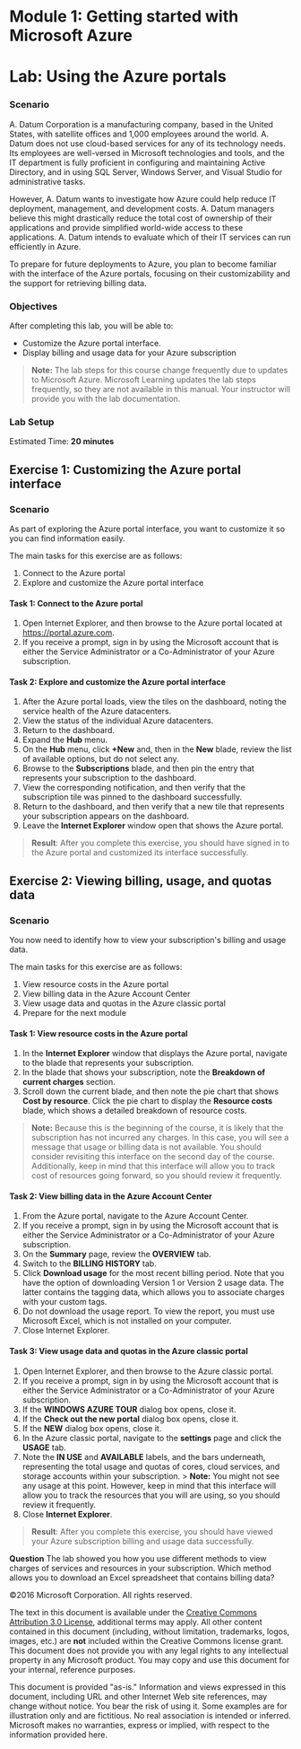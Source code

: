 ﻿# Module 1: Getting started with Microsoft Azure
# Lab: Using the Azure portals
  
### Scenario
  
A. Datum Corporation is a manufacturing company, based in the United States, with satellite offices and 1,000 employees around the world. A. Datum does not use cloud-based services for any of its technology needs. Its employees are well-versed in Microsoft technologies and tools, and the IT department is fully proficient in configuring and maintaining Active Directory, and in using SQL Server, Windows Server, and Visual Studio for administrative tasks.

However, A. Datum wants to investigate how Azure could help reduce IT deployment, management, and development costs. A. Datum managers believe this might drastically reduce the total cost of ownership of their applications and provide simplified world-wide access to these applications. A. Datum intends to evaluate which of their IT services can run efficiently in Azure.

To prepare for future deployments to Azure, you plan to become familiar with the interface of the Azure portals, focusing on their customizability and the support for retrieving billing data.


### Objectives
  
After completing this lab, you will be able to:

-   Customize the Azure portal interface.
-   Display billing and usage data for your Azure subscription
>  **Note:** The lab steps for this course change frequently due to updates to Microsoft Azure. Microsoft Learning updates the lab steps frequently, so they are not available in this manual. Your instructor will provide you with the lab documentation.

### Lab Setup
  
Estimated Time: **20 minutes**


## Exercise 1: Customizing the Azure portal interface
  
### Scenario
  
As part of exploring the Azure portal interface, you want to customize it so you can find information easily.

The main tasks for this exercise are as follows:

1.   Connect to the Azure portal 
2.   Explore and customize the Azure portal interface


#### Task 1: Connect to the Azure portal
  
1.   Open Internet Explorer, and then browse to the Azure portal located at https://portal.azure.com.
2.   If you receive a prompt, sign in by using the Microsoft account that is either the Service Administrator or a Co-Administrator of your Azure subscription. 


#### Task 2: Explore and customize the Azure portal interface
  
1.   After the Azure portal loads, view the tiles on the dashboard, noting the service health of the Azure datacenters.
2.   View the status of the individual Azure datacenters. 
3.   Return to the dashboard.
4.   Expand the  **Hub** menu.
5.   On the  **Hub** menu, click **+New** and, then in the **New** blade, review the list of available options, but do not select any.
6.   Browse to the  **Subscriptions** blade, and then pin the entry that represents your subscription to the dashboard.
7.   View the corresponding notification, and then verify that the subscription tile was pinned to the dashboard successfully.
8.   Return to the dashboard, and then verify that a new tile that represents your subscription appears on the dashboard.
9.   Leave the  **Internet Explorer** window open that shows the Azure portal.

>  **Result**: After you complete this exercise, you should have signed in to the Azure portal and customized its interface successfully.


## Exercise 2: Viewing billing, usage, and quotas data
  
### Scenario
  
You now need to identify how to view your subscription's billing and usage data.

The main tasks for this exercise are as follows:

1.   View resource costs in the Azure portal
2.   View billing data in the Azure Account Center
3.   View usage data and quotas in the Azure classic portal
4.   Prepare for the next module


#### Task 1: View resource costs in the Azure portal
  
1.   In the  **Internet Explorer** window that displays the Azure portal, navigate to the blade that represents your subscription.
2.   In the blade that shows your subscription, note the  **Breakdown of current charges** section.
3.   Scroll down the current blade, and then note the pie chart that shows  **Cost by resource**. Click the pie chart to display the  **Resource costs** blade, which shows a detailed breakdown of resource costs.
>  **Note:** Because this is the beginning of the course, it is likely that the subscription has not incurred any charges. In this case, you will see a message that usage or billing data is not available. You should consider revisiting this interface on the second day of the course. Additionally, keep in mind that this interface will allow you to track cost of resources going forward, so you should review it frequently.


#### Task 2: View billing data in the Azure Account Center
  
1.   From the Azure portal, navigate to the Azure Account Center. 
2.   If you receive a prompt, sign in by using the Microsoft account that is either the Service Administrator or a Co-Administrator of your Azure subscription.
3.   On the  **Summary** page, review the **OVERVIEW** tab.
4.   Switch to the  **BILLING HISTORY** tab.
5.   Click  **Download usage** for the most recent billing period. Note that you have the option of downloading Version 1 or Version 2 usage data. The latter contains the tagging data, which allows you to associate charges with your custom tags.
6.   Do not download the usage report. To view the report, you must use Microsoft Excel, which is not installed on your computer.
7.   Close Internet Explorer.


#### Task 3: View usage data and quotas in the Azure classic portal
  
1.   Open Internet Explorer, and then browse to the Azure classic portal.
2.   If you receive a prompt, sign in by using the Microsoft account that is either the Service Administrator or a Co-Administrator of your Azure subscription. 
3.   If the  **WINDOWS AZURE TOUR** dialog box opens, close it.
4.   If the  **Check out the new portal** dialog box opens, close it.
5.   If the  **NEW** dialog box opens, close it.
6.   In the Azure classic portal, navigate to the  **settings** page and click the **USAGE** tab.
7.   Note the  **IN USE** and **AVAILABLE** labels, and the bars underneath, representing the total usage and quotas of cores, cloud services, and storage accounts within your subscription.
    >  **Note:** You might not see any usage at this point. However, keep in mind that this interface will allow you to track the resources that you will are using, so you should review it frequently.
8.   Close  **Internet Explorer**.

>  **Result**: After you complete this exercise, you should have viewed your Azure subscription billing and usage data successfully.



**Question** 
The lab showed you how you use different methods to view charges of services and resources in your subscription. Which method allows you to download an Excel spreadsheet that contains billing data?


©2016 Microsoft Corporation. All rights reserved.

The text in this document is available under the [Creative Commons Attribution 3.0 License](https://creativecommons.org/licenses/by/3.0/legalcode "Creative Commons Attribution 3.0 License"), additional terms may apply.  All other content contained in this document (including, without limitation, trademarks, logos, images, etc.) are **not** included within the Creative Commons license grant.  This document does not provide you with any legal rights to any intellectual property in any Microsoft product. You may copy and use this document for your internal, reference purposes.

This document is provided "as-is." Information and views expressed in this document, including URL and other Internet Web site references, may change without notice. You bear the risk of using it. Some examples are for illustration only and are fictitious. No real association is intended or inferred. Microsoft makes no warranties, express or implied, with respect to the information provided here.

  
